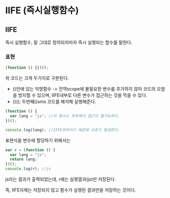 # IIFE \(즉시실행함수\)

## IIFE

즉시 실행함수, 말 그대로 정의되자마자 즉시 실행되는 함수를 말한다.

### 표현

```javascript
(function () {})();
```

위 코드는 크게 두가지로 구분된다. 

* \(\)안에 있는 익명함수 -&gt; 전역scope에 불필요한 변수를 추가하지 않아 코드의 오염을 방지할 수 있으며, IIFE내부로 다른 변수가 접근하는 것을 막을 수 있다. 
* \(\)\(\); 두번째\(\)sms 코드를 해석해 실행해준다. 

```javascript
(function () {
  var lang = "js"; //이 함수는 외부에서 접근이 불가능하다.
})();

console.log(lang); //IIFE외부이기 때문에 오류가 발생한다.
```

표현식을 변수에 할당하기 위해서는

```javascript
var r = (function () {
  var lang = "js";
  return lang;
})();
console.log(r); //js
```

js라는 결과가 출력되었는데, r에는 실행결과\(js\)만 저장된다. 

즉, IIFE자체는 저장되지 않고 함수가 실행된 결과만을 저장하는 것이다. 

